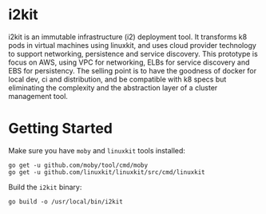 # i2kit
i2kit is an immutable infrastructure (i2) deployment tool. It transforms k8 pods in virtual machines using linuxkit, and uses cloud provider technology to support networking, persistence and service discovery. This prototype is focus on AWS, using VPC for networking, ELBs for service discovery and EBS for persistency. The selling point is to have the goodness of docker for local dev, ci and distribution, and be compatible with k8 specs but eliminating the complexity and the abstraction layer of a cluster management tool.

# Getting Started

Make sure you have `moby` and `linuxkit` tools installed:

```
go get -u github.com/moby/tool/cmd/moby
go get -u github.com/linuxkit/linuxkit/src/cmd/linuxkit
```

Build the `i2kit` binary:

```
go build -o /usr/local/bin/i2kit
```
